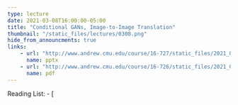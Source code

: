 ```yaml
---
type: lecture
date: 2021-03-08T16:00:00-05:00
title: "Conditional GANs, Image-to-Image Translation"
thumbnail: "/static_files/lectures/0308.png"
hide_from_announcments: true
links:
    - url: "http://www.andrew.cmu.edu/course/16-727/static_files/2021_03_10_cGANs_s_v2.pptx"
      name: pptx
    - url: "http://www.andrew.cmu.edu/course/16-726/static_files/2021_03_10_cGANs_s_v2.pdf"
      name: pdf
---
```

Reading List:
    - [
